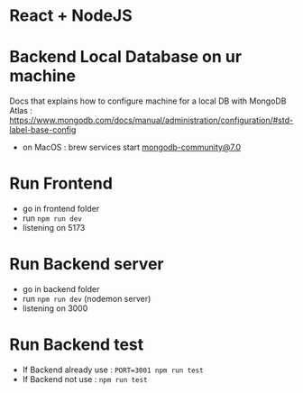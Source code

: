 # React + NodeJS

# Backend Local Database on ur machine

Docs that explains how to configure machine for a local DB with MongoDB Atlas :
https://www.mongodb.com/docs/manual/administration/configuration/#std-label-base-config

- on MacOS : brew services start mongodb-community@7.0

# Run Frontend

- go in frontend folder
- run `npm run dev`
- listening on 5173

# Run Backend server

- go in backend folder
- run `npm run dev` (nodemon server)
- listening on 3000

# Run Backend test

- If Backend already use : `PORT=3001 npm run test`
- If Backend not use : `npm run test`
